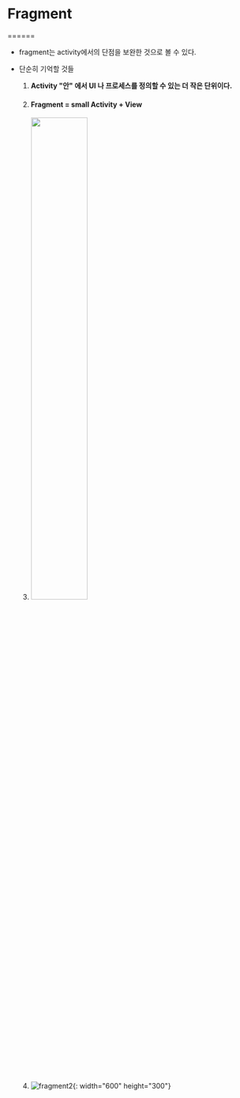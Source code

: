 # Fragment

======

- fragment는 activity에서의 단점을 보완한 것으로 볼 수 있다.
- 단순히 기억할 것들

  1. **Activity "안" 에서 UI 나 프로세스를 정의할 수 있는 더 작은 단위이다.**
  2. #### Fragment = small Activity + View
  3. <img src="https://user-images.githubusercontent.com/49743467/75620202-28d7b200-5bc9-11ea-8e09-ec4ae3f0c41a.PNG" width="50%">
  4. ![fragment2](https://user-images.githubusercontent.com/49743467/75620392-c7fda900-5bcb-11ea-9f8b-563f5b40d0e5.jpg){: width="600" height="300"}

